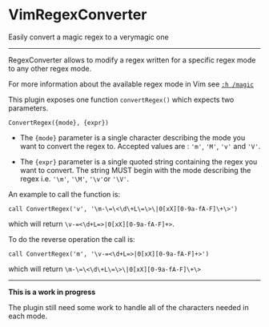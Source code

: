 # VimRegexConverter
Easily convert a magic regex to a verymagic one

---

RegexConverter allows to modify a regex written for a specific regex mode to
any other regex mode.

For more information about the available regex mode in Vim see [`:h /magic`](http://vimdoc.sourceforge.net/htmldoc/pattern.html#/magic)
                                                              
This plugin exposes one function `convertRegex()` which expects two parameters.

    ConvertRegex({mode}, {expr})

 - The `{mode}` parameter is a single character describing the mode you want to
 convert the regex to.
 Accepted values are : `'m'`, `'M'`, `'v'` and `'V'`.

 - The `{expr}` parameter is a single quoted string containing the regex you want
 to convert.
 The string MUST begin with the mode describing the regex i.e. `'\m'`, `'\M'`,
 `'\v'`or `'\V'`.

An example to call the function is:

    call ConvertRegex('v', '\m-\=\<\d\+L\=\>\|0[xX][0-9a-fA-F]\+\>')

which will return `\v-=<\d+L=>|0[xX][0-9a-fA-F]+>`.

To do the reverse operation the call is:

    call ConvertRegex('m', '\v-=<\d+L=>|0[xX][0-9a-fA-F]+>')

which will return `\m-\=\<\d\+L\=\>\|0[xX][0-9a-fA-F]\+\>`

---

**This is a work in progress**

The plugin still need some work to handle all of the characters needed in each mode.

